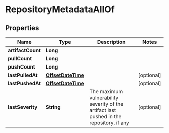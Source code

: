 

# RepositoryMetadataAllOf

## Properties

| Name | Type | Description | Notes |
| ------------ | ------------- | ------------- | ------------- |
| **artifactCount** | **Long** |  |  |
| **pullCount** | **Long** |  |  |
| **pushCount** | **Long** |  |  |
| **lastPulledAt** | [**OffsetDateTime**](OffsetDateTime.md) |  |  [optional] |
| **lastPushedAt** | [**OffsetDateTime**](OffsetDateTime.md) |  |  [optional] |
| **lastSeverity** | **String** | The maximum vulnerability severity of the artifact last pushed in the repository, if any |  [optional] |


